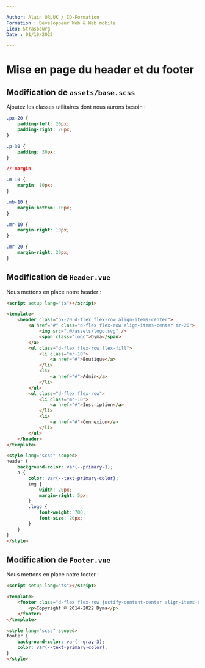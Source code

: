 ```yaml
---

Author: Alain ORLUK / ID-Formation  
Formation : Développeur Web & Web mobile  
Lieu: Strasbourg
Date : 01/10/2022 

---
```

# **Mise en page du header et du footer**

## **Modification de `assets/base.scss`**

Ajoutez les classes utilitaires dont nous aurons besoin :  

```css
.px-20 {
    padding-left: 20px;
    padding-right: 20px;
}

.p-30 {
    padding: 30px;
}

// margin

.m-10 {
    margin: 10px;
}

.mb-10 {
    margin-bottom: 10px;
}

.mr-10 {
    margin-right: 10px;
}

.mr-20 {
    margin-right: 20px;
}
```

## **Modification de `Header.vue`**

Nous mettons en place notre header :  

```html
<script setup lang="ts"></script>

<template>
    <header class="px-20 d-flex flex-row align-items-center">
        <a href="#" class="d-flex flex-row align-items-center mr-20">
            <img src=".@/assets/logo.svg" />
            <span class="logo">Dyma</span>
        </a>
        <ul class="d-flex flex-row flex-fill">
            <li class="mr-10">
                <a href="#">Boutique</a>
            </li>
            <li>
                <a href="#">Admin</a>
            </li>
        </ul>
        <ul class="d-flex flex-row">
            <li class="mr-10">
                <a href="#">Inscription</a>
            </li>
            <li>
                <a href="#">Connexion</a>
            </li>
        </ul>
    </header>
</template>

<style lang="scss" scoped>
header {
    background-color: var(--primary-1);
    a {
        color: var(--text-primary-color);
        img {
            width: 20px;
            margin-right: 5px;
        }
        .logo {
            font-weight: 700;
            font-size: 20px;
        }
    }
}
</style>
```

## **Modification de `Footer.vue`**

Nous mettons en place notre footer :  

```html
<script setup lang="ts"></script>

<template>
    <footer class="d-flex flex-row justify-content-center align-items-center">
        <p>Copyright © 2014-2022 Dyma</p>
    </footer>
</template>

<style lang="scss" scoped>
footer {
    background-color: var(--gray-3);
    color: var(--text-primary-color);
}
</style>
```
